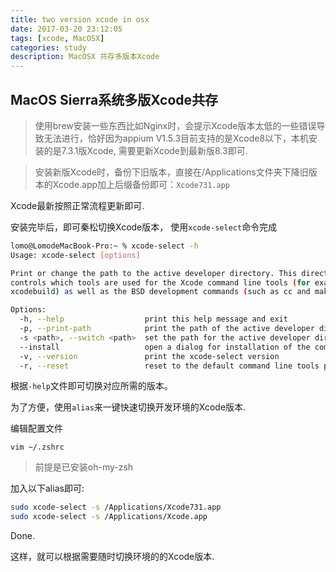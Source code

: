 ```yaml
---
title: two version xcode in osx
date: 2017-03-20 23:12:05
tags: [xcode, MacOSX]
categories: study
description: MacOSX 共存多版本Xcode
---
```


## MacOS Sierra系统多版Xcode共存

> 使用brew安装一些东西比如Nginx时，会提示Xcode版本太低的一些错误导致无法进行，恰好因为appium V1.5.3目前支持的是Xcode8以下，本机安装的是7.3.1版Xcode, 需要更新Xcode到最新版8.3即可.


> 安装新版Xcode时，备份下旧版本，直接在/Applications文件夹下降旧版本的Xcode.app加上后缀备份即可：`Xcode731.app`


Xcode最新按照正常流程更新即可.

安装完毕后，即可秦松切换Xcode版本， 使用`xcode-select`命令完成
```bash
lomo@LomodeMacBook-Pro:~ % xcode-select -h
Usage: xcode-select [options]

Print or change the path to the active developer directory. This directory
controls which tools are used for the Xcode command line tools (for example,
xcodebuild) as well as the BSD development commands (such as cc and make).

Options:
  -h, --help                  print this help message and exit
  -p, --print-path            print the path of the active developer directory
  -s <path>, --switch <path>  set the path for the active developer directory
  --install                   open a dialog for installation of the command line developer tools
  -v, --version               print the xcode-select version
  -r, --reset                 reset to the default command line tools path
```

根据`-help`文件即可切换对应所需的版本。

为了方便，使用`alias`来一键快速切换开发环境的Xcode版本.

编辑配置文件

`vim ~/.zshrc`

> 前提是已安装oh-my-zsh

加入以下alias即可:
```bash
sudo xcode-select -s /Applications/Xcode731.app
sudo xcode-select -s /Applications/Xcode.app
```
Done.

这样，就可以根据需要随时切换环境的的Xcode版本.
